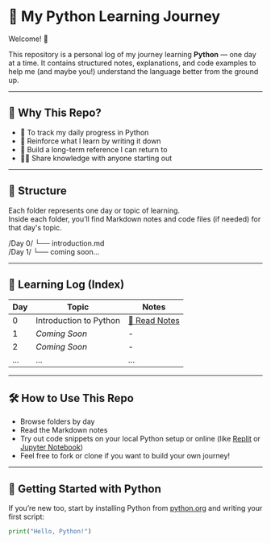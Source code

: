 # 🐍 My Python Learning Journey

Welcome! 👋

This repository is a personal log of my journey learning **Python** — one day at a time. It contains structured notes, explanations, and code examples to help me (and maybe you!) understand the language better from the ground up.

---

## 🚀 Why This Repo?

- 📘 To track my daily progress in Python  
- 🧠 Reinforce what I learn by writing it down  
- 🔄 Build a long-term reference I can return to  
- 🧑‍💻 Share knowledge with anyone starting out

---

## 📁 Structure

Each folder represents one day or topic of learning.  
Inside each folder, you’ll find Markdown notes and code files (if needed) for that day's topic.

/Day 0/
└── introduction.md
<br>
/Day 1/
└── coming soon...


---

## 📅 Learning Log (Index)

| Day | Topic | Notes |
|-----|-------|-------|
| 0   | Introduction to Python | [📄 Read Notes](day0/introduction.md) |
| 1   | *Coming Soon* | - |
| 2   | *Coming Soon* | - |
| ... | ... | ... |

---

## 🛠️ How to Use This Repo

- Browse folders by day
- Read the Markdown notes
- Try out code snippets on your local Python setup or online (like [Replit](https://replit.com/) or [Jupyter Notebook](https://jupyter.org/))
- Feel free to fork or clone if you want to build your own journey!

---

## 🌱 Getting Started with Python

If you’re new too, start by installing Python from [python.org](https://www.python.org/) and writing your first script:

```python
print("Hello, Python!")
```